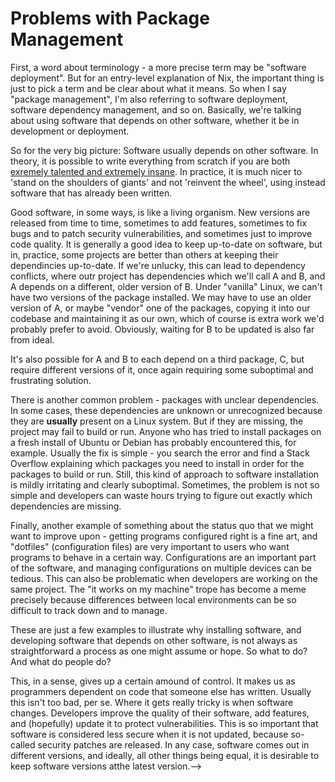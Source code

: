 # Problems with Package Management

First, a word about terminology - a more precise term may be "software
deployment". But for an entry-level explanation of Nix, the important thing
is just to pick a term and be clear about what it means. So when I say "package
management", I'm also referring to software deployment, software dependency
management, and so on. Basically, we're talking about using software that
depends on other software, whether it be in development or deployment.

So for the very big picture: Software usually depends on other software. In
theory, it is possible to write everything from scratch if you are
both [exremely talented and extremely insane](https://en.wikipedia.org/wiki/Terry_A._Davis).
In practice, it is much nicer to 'stand on the shoulders of giants' and not
'reinvent the wheel', using instead software that has already been written.

Good software, in some ways, is like a living organism. New versions are
released from time to time, sometimes to add features, sometimes to fix bugs
and to patch security vulnerabilities, and sometimes just to improve code
quality. It is generally a good idea to keep up-to-date on software, but in,
practice, some projects are better than others at keeping their dependincies
up-to-date. If we're unlucky, this can lead to dependency conflicts, where
outr project has dependencies which we'll call A and B, and A depends on a
different, older version of B. Under "vanilla" Linux, we can't have two 
versions of the package installed. We may have to use an older version of A, or
maybe "vendor" one of the packages, copying it into our codebase and maintaining
it as our own, which of course is extra work we'd probably prefer to avoid. 
Obviously, waiting for B to be updated is also far from ideal.

It's also possible for A and B to each depend on a third package, C, but require
different versions of it, once again requiring some suboptimal and frustrating
solution.

There is another common problem - packages with unclear dependencies.
In some cases, these dependencies are unknown or unrecognized because
they are __usually__ present on a Linux system. But if they are missing, the
project may fail to build or run. Anyone who has tried to install packages on
a fresh install of Ubuntu or Debian has probably encountered this, for example.
Usually the fix is simple - you search the error and find a Stack Overflow
explaining which packages you need to install in order for the packages to
build or run. Still, this kind of approach to software installation is
mildly irritating and clearly suboptimal. Sometimes, the problem is not so
simple and developers can waste hours trying to figure out exactly which
dependencies are missing.

Finally, another example of something about the status quo that we might want
to improve upon - getting programs configured right is a fine art, and 
"dotfiles" (configuration files) are very important to users who want programs
to behave in a certain way. Configurations are an important part of the
software, and managing configurations on multiple devices can be tedious.
This can also be problematic when developers are working on the same project.
The "it works on my machine" trope has become a meme precisely because
differences between local environments can be so difficult to track down and
to manage.

These are just a few examples to illustrate why installing software, and 
developing software that depends on other software, is not always as 
straightforward a process as one might assume or hope. So what to do? And what
do people do?

<!-->
This, in a sense, gives up a certain amound of control. It makes us as
programmers dependent on code that someone else has written.

Usually this isn't too bad, per se. Where it gets really tricky is when software
changes. Developers improve the quality of their software, add features, and
(hopefully) update it to protect vulnerabilities. This is so important that
software is considered less secure when it is not updated, because so-called
security patches are released. In any case, software comes out in different
versions, and ideally, all other things being equal, it is desirable to keep
software versions atthe latest version.-->